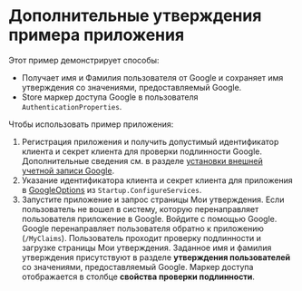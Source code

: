 # <a name="additional-claims-sample-app"></a>Дополнительные утверждения примера приложения

Этот пример демонстрирует способы:

* Получает имя и Фамилия пользователя от Google и сохраняет имя утверждения со значениями, предоставляемый Google.
* Store маркер доступа Google в пользователя `AuthenticationProperties`.

Чтобы использовать пример приложения:

1. Регистрация приложения и получить допустимый идентификатор клиента и секрет клиента для проверки подлинности Google. Дополнительные сведения см. в разделе [установки внешней учетной записи Google](https://docs.microsoft.com/aspnet/core/security/authentication/social/google-logins).
1. Указание идентификатора клиента и секрет клиента для приложения в [GoogleOptions](https://docs.microsoft.com/dotnet/api/microsoft.aspnetcore.authentication.google.googleoptions) из `Startup.ConfigureServices`.
1. Запустите приложение и запрос страницы Мои утверждения. Если пользователь не вошел в систему, которую перенаправляет пользователя приложение в Google. Войдите с помощью Google. Google перенаправляет пользователя обратно к приложению (`/MyClaims`). Пользователь проходит проверку подлинности и загрузке страницы Мои утверждения. Заданное имя и фамилия утверждения присутствуют в разделе **утверждения пользователей** со значениями, предоставляемый Google. Маркер доступа отображается в столбце **свойства проверки подлинности**.
